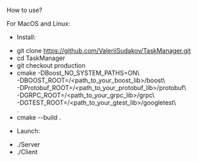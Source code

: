 How to use?

For MacOS and Linux:

- Install: 
* git clone https://github.com/ValeriiSudakov/TaskManager.git 
* cd TaskManager
* git checkout production
* cmake -DBoost_NO_SYSTEM_PATHS=ON\ \
-DBOOST_ROOT=/<path_to_your_boost_lib>/boost\ \
-DProtobuf_ROOT=/<path_to_your_protobuf_lib>/protobuf\ \
-DGRPC_ROOT=/<path_to_your_grpc_lib>/grpc\ \
-DGTEST_ROOT=/<path_to_your_gtest_lib>/googletest\ \
.
* cmake --build .

- Launch:
* ./Server
* ./Client

